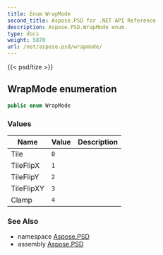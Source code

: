 ```yaml
---
title: Enum WrapMode
second_title: Aspose.PSD for .NET API Reference
description: Aspose.PSD.WrapMode enum. 
type: docs
weight: 5870
url: /net/aspose.psd/wrapmode/
---
```

{{< psd/tize >}}
## WrapMode enumeration

```csharp
public enum WrapMode
```

### Values

| Name | Value | Description |
| --- | --- | --- |
| Tile | `0` |  |
| TileFlipX | `1` |  |
| TileFlipY | `2` |  |
| TileFlipXY | `3` |  |
| Clamp | `4` |  |

### See Also

* namespace [Aspose.PSD](../../aspose.psd/)
* assembly [Aspose.PSD](../../)


